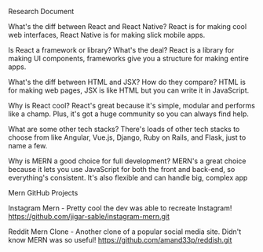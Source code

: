 Research Document

What's the diff between React and React Native?
React is for making cool web interfaces, React Native is for making slick mobile apps.

Is React a framework or library? What's the deal?
React is a library for making UI components, frameworks give you a structure for making entire apps.

What's the diff between HTML and JSX? How do they compare?
HTML is for making web pages, JSX is like HTML but you can write it in JavaScript.

Why is React cool?
React's great because it's simple, modular and performs like a champ. Plus, it's got a huge community so you can always find help.

What are some other tech stacks?
There's loads of other tech stacks to choose from like Angular, Vue.js, Django, Ruby on Rails, and Flask, just to name a few.

Why is MERN a good choice for full development?
MERN's a great choice because it lets you use JavaScript for both the front and back-end, so everything's consistent. It's also flexible and can handle big, complex app

Mern GitHub Projects 

Instagram Mern - Pretty cool the dev was able to recreate Instagram! 
https://github.com/jigar-sable/instagram-mern.git

Reddit Mern Clone - Another clone of a popular social media site. Didn't know MERN was so useful! 
https://github.com/amand33p/reddish.git

